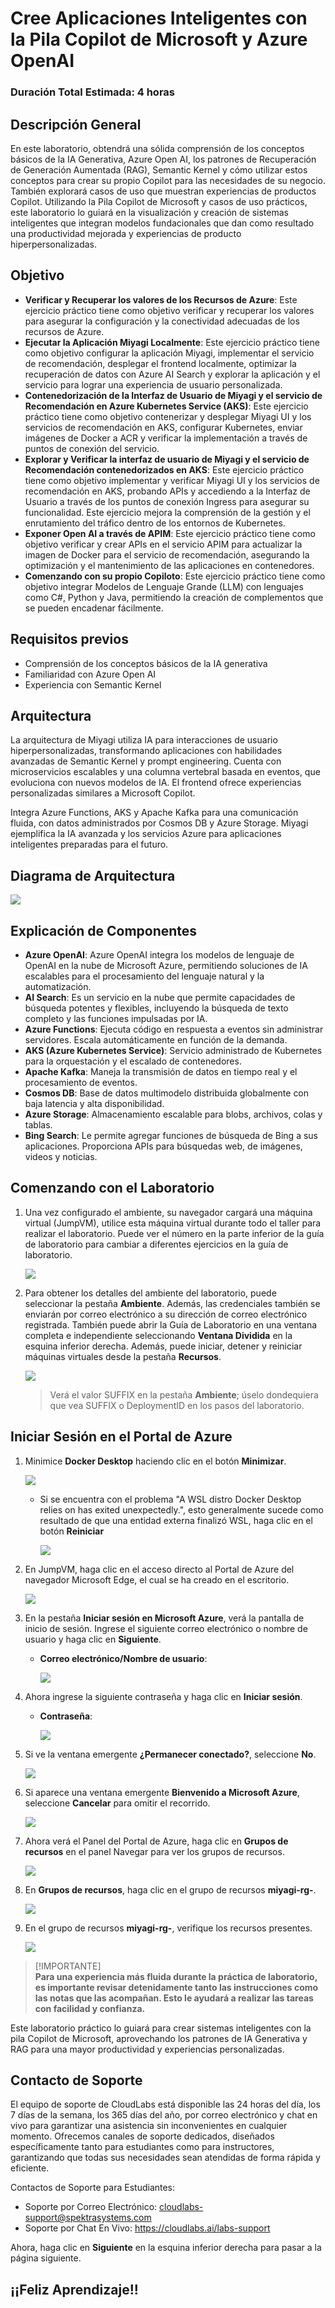 # Cree Aplicaciones Inteligentes con la Pila Copilot de Microsoft y Azure OpenAI

### Duración Total Estimada: 4 horas

## Descripción General

En este laboratorio, obtendrá una sólida comprensión de los conceptos básicos de la IA Generativa, Azure Open AI, los patrones de Recuperación de Generación Aumentada (RAG), Semantic Kernel y cómo utilizar estos conceptos para crear su propio Copilot para las necesidades de su negocio. También explorará casos de uso que muestran experiencias de productos Copilot. Utilizando la Pila Copilot de Microsoft y casos de uso prácticos, este laboratorio lo guiará en la visualización y creación de sistemas inteligentes que integran modelos fundacionales que dan como resultado una productividad mejorada y experiencias de producto hiperpersonalizadas.

## Objetivo

- **Verificar y Recuperar los valores de los Recursos de Azure**: Este ejercicio práctico tiene como objetivo verificar y recuperar los valores para asegurar la configuración y la conectividad adecuadas de los recursos de Azure.
- **Ejecutar la Aplicación Miyagi Localmente**: Este ejercicio práctico tiene como objetivo configurar la aplicación Miyagi, implementar el servicio de recomendación, desplegar el frontend localmente, optimizar la recuperación de datos con Azure AI Search y explorar la aplicación y el servicio para lograr una experiencia de usuario personalizada.
- **Contenedorización de la Interfaz de Usuario de Miyagi y el servicio de Recomendación en Azure Kubernetes Service (AKS)**: Este ejercicio práctico tiene como objetivo contenerizar y desplegar Miyagi UI y los servicios de recomendación en AKS, configurar Kubernetes, enviar imágenes de Docker a ACR y verificar la implementación a través de puntos de conexión del servicio.
- **Explorar y Verificar la interfaz de usuario de Miyagi y el servicio de Recomendación contenedorizados en AKS**: Este ejercicio práctico tiene como objetivo implementar y verificar Miyagi UI y los servicios de recomendación en AKS, probando APIs y accediendo a la Interfaz de Usuario a través de los puntos de conexión Ingress para asegurar su funcionalidad. Este ejercicio mejora la comprensión de la gestión y el enrutamiento del tráfico dentro de los entornos de Kubernetes.
- **Exponer Open AI a través de APIM**: Este ejercicio práctico tiene como objetivo verificar y crear APIs en el servicio APIM para actualizar la imagen de Docker para el servicio de recomendación, asegurando la optimización y el mantenimiento de las aplicaciones en contenedores.
- **Comenzando con su propio Copiloto**: Este ejercicio práctico tiene como objetivo integrar Modelos de Lenguaje Grande (LLM) con lenguajes como C#, Python y Java, permitiendo la creación de complementos que se pueden encadenar fácilmente.
  
## Requisitos previos

- Comprensión de los conceptos básicos de la IA generativa
- Familiaridad con Azure Open AI
- Experiencia con Semantic Kernel

## Arquitectura

La arquitectura de Miyagi utiliza IA para interacciones de usuario hiperpersonalizadas, transformando aplicaciones con habilidades avanzadas de Semantic Kernel y prompt engineering. Cuenta con microservicios escalables y una columna vertebral basada en eventos, que evoluciona con nuevos modelos de IA. El frontend ofrece experiencias personalizadas similares a Microsoft Copilot.

Integra Azure Functions, AKS y Apache Kafka para una comunicación fluida, con datos administrados por Cosmos DB y Azure Storage. Miyagi ejemplifica la IA avanzada y los servicios Azure para aplicaciones inteligentes preparadas para el futuro.

## Diagrama de Arquitectura

   ![](../../Lab-Scenario-Preview/sk-memory-orchestration.png)

## Explicación de Componentes

- **Azure OpenAI**: Azure OpenAI integra los modelos de lenguaje de OpenAI en la nube de Microsoft Azure, permitiendo soluciones de IA escalables para el procesamiento del lenguaje natural y la automatización.
- **AI Search**: Es un servicio en la nube que permite capacidades de búsqueda potentes y flexibles, incluyendo la búsqueda de texto completo y las funciones impulsadas por IA.
- **Azure Functions**: Ejecuta código en respuesta a eventos sin administrar servidores. Escala automáticamente en función de la demanda.
- **AKS (Azure Kubernetes Service)**: Servicio administrado de Kubernetes para la orquestación y el escalado de contenedores.
- **Apache Kafka**: Maneja la transmisión de datos en tiempo real y el procesamiento de eventos.
- **Cosmos DB**: Base de datos multimodelo distribuida globalmente con baja latencia y alta disponibilidad.
- **Azure Storage**: Almacenamiento escalable para blobs, archivos, colas y tablas.
- **Bing Search**: Le permite agregar funciones de búsqueda de Bing a sus aplicaciones. Proporciona APIs para búsquedas web, de imágenes, videos y noticias.

## Comenzando con el Laboratorio

1. Una vez configurado el ambiente, su navegador cargará una máquina virtual (JumpVM), utilice esta máquina virtual durante todo el taller para realizar el laboratorio. Puede ver el número en la parte inferior de la guía de laboratorio para cambiar a diferentes ejercicios en la guía de laboratorio.

   ![](./Media/gettingstartedpagenew1-v2.png)
 
1. Para obtener los detalles del ambiente del laboratorio, puede seleccionar la pestaña **Ambiente**. Además, las credenciales también se enviarán por correo electrónico a su dirección de correo electrónico registrada. También puede abrir la Guía de Laboratorio en una ventana completa e independiente seleccionando **Ventana Dividida** en la esquina inferior derecha. Además, puede iniciar, detener y reiniciar máquinas virtuales desde la pestaña **Recursos**.

    ![](./Media/gettingstartedpagenew2-v2.png)
   
   > Verá el valor SUFFIX en la pestaña **Ambiente**; úselo dondequiera que vea SUFFIX o DeploymentID en los pasos del laboratorio.
 
## Iniciar Sesión en el Portal de Azure

1. Minimice **Docker Desktop** haciendo clic en el botón **Minimizar**.

   ![](./Media/miyagi-image1.png)

   - Si se encuentra con el problema "A WSL distro Docker Desktop relies on has exited unexpectedly.", esto generalmente sucede como resultado de que una entidad externa finalizó WSL, haga clic en el botón **Reiniciar**

      ![](./Media/docker-error.png)

1. En JumpVM, haga clic en el acceso directo al Portal de Azure del navegador Microsoft Edge, el cual se ha creado en el escritorio.

   ![](./Media/gettingstartpage3.png)

1. En la pestaña **Iniciar sesión en Microsoft Azure**, verá la pantalla de inicio de sesión. Ingrese el siguiente correo electrónico o nombre de usuario y haga clic en **Siguiente**. 

   * **Correo electrónico/Nombre de usuario**: **<inject key="AzureAdUserEmail"></inject>**

     ![](./Media/miyagi-image2.png)
     
1. Ahora ingrese la siguiente contraseña y haga clic en **Iniciar sesión**.
   
   * **Contraseña**: **<inject key="AzureAdUserPassword"></inject>**

     ![](./Media/miyagi-image3.png)
   
1. Si ve la ventana emergente **¿Permanecer conectado?**, seleccione **No**.

   ![](./Media/miyagi-image4.png)

1. Si aparece una ventana emergente **Bienvenido a Microsoft Azure**, seleccione **Cancelar** para omitir el recorrido.

    ![](./Media/miyagi-image5.png)
   
1. Ahora verá el Panel del Portal de Azure, haga clic en **Grupos de recursos** en el panel Navegar para ver los grupos de recursos.

   ![](./Media/miyagi-image6.png)

1. En **Grupos de recursos**, haga clic en el grupo de recursos **miyagi-rg-<inject key="DeploymentID" enableCopy="false"/>**.

   ![](./Media/miyagi-image7.png)

1. En el grupo de recursos **miyagi-rg-<inject key="DeploymentID" enableCopy="false"/>**, verifique los recursos presentes.

   ![](./Media/miyagi-image8.png)

> [!IMPORTANTE]<br>
> **Para una experiencia más fluida durante la práctica de laboratorio, es importante revisar detenidamente tanto las instrucciones como las notas que las acompañan. Esto le ayudará a realizar las tareas con facilidad y confianza.**

Este laboratorio práctico lo guiará para crear sistemas inteligentes con la pila Copilot de Microsoft, aprovechando los patrones de IA Generativa y RAG para una mayor productividad y experiencias personalizadas.

## Contacto de Soporte
 
El equipo de soporte de CloudLabs está disponible las 24 horas del día, los 7 días de la semana, los 365 días del año, por correo electrónico y chat en vivo para garantizar una asistencia sin inconvenientes en cualquier momento. Ofrecemos canales de soporte dedicados, diseñados específicamente tanto para estudiantes como para instructores, garantizando que todas sus necesidades sean atendidas de forma rápida y eficiente.

Contactos de Soporte para Estudiantes:

- Soporte por Correo Electrónico: cloudlabs-support@spektrasystems.com
- Soporte por Chat En Vivo: https://cloudlabs.ai/labs-support

Ahora, haga clic en **Siguiente** en la esquina inferior derecha para pasar a la página siguiente.

## ¡¡Feliz Aprendizaje!!
